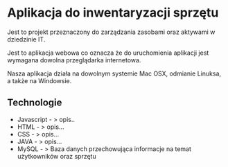 <h1>Aplikacja do inwentaryzacji sprzętu </h1>

Jest to projekt przeznaczony do zarządzania zasobami oraz aktywami w dziedzinie IT. 


Jest to aplikacja webowa co oznacza że do uruchomienia aplikacji jest wymagana dowolna przeglądarka internetowa.

Nasza aplikacja działa na dowolnym systemie Mac OSX, odmianie Linuksa, a także na Windowsie.





<h2>Technologie</h2>

- Javascript - > opis..
- HTML - > opis...
- CSS - >  opis...
- JAVA - > opis...
- MySQL - > Baza danych przechowująca informacje na temat użytkowników oraz sprzętu




